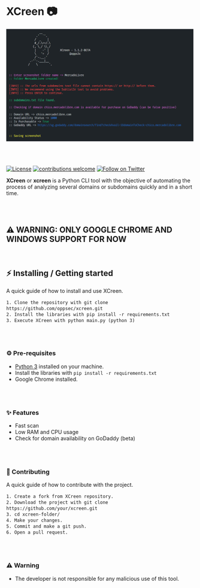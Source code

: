 # XCreen 📷

<img src="./images/xcreen_preview.png" width="500" height="300">

<br><br>

[![License](https://img.shields.io/badge/license-MIT-_red.svg)](https://opensource.org/licenses/MIT)
[![contributions welcome](https://img.shields.io/badge/contributions-welcome-brightgreen.svg?style=flat)](https://github.com/oppsec/xcreen/issues)
[![Follow on Twitter](https://img.shields.io/twitter/follow/opps3c.svg?logo=twitter)](https://twitter.com/oppsec)

**XCreen** or **xcreen** is a Python CLI tool with the objective of automating the process of analyzing several domains or subdomains quickly and in a short time.

<br><br>

## **⚠️ WARNING: ONLY GOOGLE CHROME AND WINDOWS SUPPORT FOR NOW**
<br>

## ⚡ Installing / Getting started

A quick guide of how to install and use XCreen.

```shell
1. Clone the repository with git clone https://github.com/oppsec/xcreen.git
2. Install the libraries with pip install -r requirements.txt
3. Execute XCreen with python main.py (python 3)
```

<br><br>

### ⚙️ Pre-requisites
- [Python 3](https://www.python.org/downloads/) installed on your machine.
- Install the libraries with `pip install -r requirements.txt`
- Google Chrome installed.

<br><br>

### ✨ Features
- Fast scan
- Low RAM and CPU usage
- Check for domain availability on GoDaddy (beta)

<br><br>

### 🔨 Contributing

A quick guide of how to contribute with the project.

```shell
1. Create a fork from XCreen repository.
2. Download the project with git clone https://github.com/your/xcreen.git
3. cd xcreen-folder/
4. Make your changes.
5. Commit and make a git push.
6. Open a pull request.
```

<br><br>

### ⚠️ Warning
- The developer is not responsible for any malicious use of this tool.
